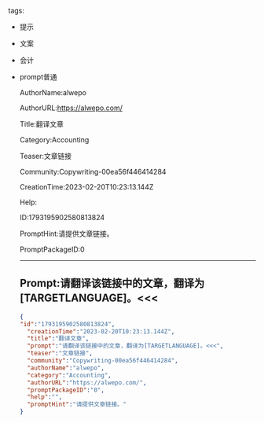   tags: 
- 提示
- 文案
- 会计
- prompt普通

  AuthorName:alwepo

  AuthorURL:https://alwepo.com/

  Title:翻译文章

  Category:Accounting

  Teaser:文章链接

  Community:Copywriting-00ea56f446414284

  CreationTime:2023-02-20T10:23:13.144Z

  Help:

  ID:1793195902580813824

  PromptHint:请提供文章链接。

  PromptPackageID:0

  ---

  ## Prompt:请翻译该链接中的文章，翻译为[TARGETLANGUAGE]。<<<

  ```json
  {
  "id":"1793195902580813824",
    "creationTime":"2023-02-20T10:23:13.144Z",
    "title":"翻译文章",
    "prompt":"请翻译该链接中的文章，翻译为[TARGETLANGUAGE]。<<<",
    "teaser":"文章链接",
    "community":"Copywriting-00ea56f446414284",
    "authorName":"alwepo",
    "category":"Accounting",
    "authorURL":"https://alwepo.com/",
    "promptPackageID":"0",
    "help":"",
    "promptHint":"请提供文章链接。"
  }
  ```

